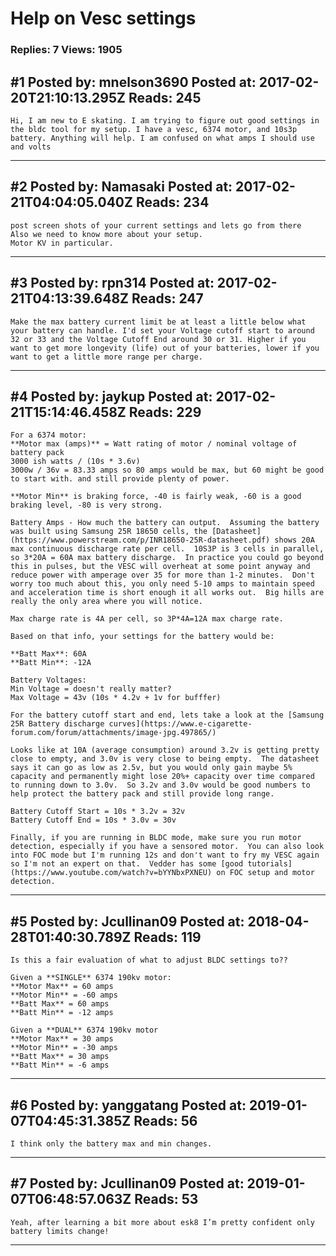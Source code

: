 # Help on Vesc settings

### Replies: 7 Views: 1905

## \#1 Posted by: mnelson3690 Posted at: 2017-02-20T21:10:13.295Z Reads: 245

```
Hi, I am new to E skating. I am trying to figure out good settings in the bldc tool for my setup. I have a vesc, 6374 motor, and 10s3p battery. Anything will help. I am confused on what amps I should use and volts
```

---
## \#2 Posted by: Namasaki Posted at: 2017-02-21T04:04:05.040Z Reads: 234

```
post screen shots of your current settings and lets go from there
Also we need to know more about your setup.
Motor KV in particular.
```

---
## \#3 Posted by: rpn314 Posted at: 2017-02-21T04:13:39.648Z Reads: 247

```
Make the max battery current limit be at least a little below what your battery can handle. I'd set your Voltage cutoff start to around 32 or 33 and the Voltage Cutoff End around 30 or 31. Higher if you want to get more longevity (life) out of your batteries, lower if you want to get a little more range per charge.
```

---
## \#4 Posted by: jaykup Posted at: 2017-02-21T15:14:46.458Z Reads: 229

```
For a 6374 motor:
**Motor max (amps)** = Watt rating of motor / nominal voltage of battery pack
3000 ish watts / (10s * 3.6v)
3000w / 36v = 83.33 amps so 80 amps would be max, but 60 might be good to start with. and still provide plenty of power.

**Motor Min** is braking force, -40 is fairly weak, -60 is a good braking level, -80 is very strong.

Battery Amps - How much the battery can output.  Assuming the battery was built using Samsung 25R 18650 cells, the [Datasheet](https://www.powerstream.com/p/INR18650-25R-datasheet.pdf) shows 20A max continuous discharge rate per cell.  10S3P is 3 cells in parallel, so 3*20A = 60A max battery discharge.  In practice you could go beyond this in pulses, but the VESC will overheat at some point anyway and reduce power with amperage over 35 for more than 1-2 minutes.  Don't worry too much about this, you only need 5-10 amps to maintain speed and acceleration time is short enough it all works out.  Big hills are really the only area where you will notice.

Max charge rate is 4A per cell, so 3P*4A=12A max charge rate.

Based on that info, your settings for the battery would be:

**Batt Max**: 60A
**Batt Min**: -12A

Battery Voltages:
Min Voltage = doesn't really matter?
Max Voltage = 43v (10s * 4.2v + 1v for bufffer)

For the battery cutoff start and end, lets take a look at the [Samsung 25R Battery discharge curves](https://www.e-cigarette-forum.com/forum/attachments/image-jpg.497865/)

Looks like at 10A (average consumption) around 3.2v is getting pretty close to empty, and 3.0v is very close to being empty.  The datasheet says it can go as low as 2.5v, but you would only gain maybe 5% capacity and permanently might lose 20%+ capacity over time compared to running down to 3.0v.  So 3.2v and 3.0v would be good numbers to help protect the battery pack and still provide long range.

Battery Cutoff Start = 10s * 3.2v = 32v
Battery Cutoff End = 10s * 3.0v = 30v

Finally, if you are running in BLDC mode, make sure you run motor detection, especially if you have a sensored motor.  You can also look into FOC mode but I'm running 12s and don't want to fry my VESC again so I'm not an expert on that.  Vedder has some [good tutorials](https://www.youtube.com/watch?v=bYYNbxPXNEU) on FOC setup and motor detection.
```

---
## \#5 Posted by: Jcullinan09 Posted at: 2018-04-28T01:40:30.789Z Reads: 119

```
Is this a fair evaluation of what to adjust BLDC settings to??

Given a **SINGLE** 6374 190kv motor: 
**Motor Max** = 60 amps
**Motor Min** = -60 amps
**Batt Max** = 60 amps
**Batt Min** = -12 amps

Given a **DUAL** 6374 190kv motor
**Motor Max** = 30 amps
**Motor Min** = -30 amps
**Batt Max** = 30 amps
**Batt Min** = -6 amps
```

---
## \#6 Posted by: yanggatang Posted at: 2019-01-07T04:45:31.385Z Reads: 56

```
I think only the battery max and min changes.
```

---
## \#7 Posted by: Jcullinan09 Posted at: 2019-01-07T06:48:57.063Z Reads: 53

```
Yeah, after learning a bit more about esk8 I’m pretty confident only battery limits change!
```

---
